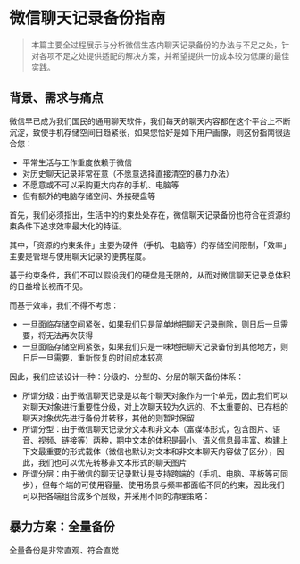 # 微信聊天记录备份指南

> 本篇主要全过程展示与分析微信生态内聊天记录备份的办法与不足之处，针对各项不足之处提供适配的解决方案，并希望提供一份成本较为低廉的最佳实践。

## 背景、需求与痛点

微信早已成为我们国民的通用聊天软件，我们每天的聊天内容都在这个平台上不断沉淀，致使手机存储空间日趋紧张，如果您恰好是如下用户画像，则这份指南很适合您：

- 平常生活与工作重度依赖于微信
- 对历史聊天记录非常在意（不愿意选择直接清空的暴力办法）
- 不愿意或不可以采购更大内存的手机、电脑等
- 但有额外的电脑存储空间、外接硬盘等

首先，我们必须指出，生活中的约束处处存在，微信聊天记录备份也符合在资源约束条件下追求效率最大化的特征。

其中，「资源的约束条件」主要为硬件（手机、电脑等）的存储空间限制，「效率」主要是管理与使用聊天记录的便携程度。

基于约束条件，我们不可以假设我们的硬盘是无限的，从而对微信聊天记录总体积的日益增长视而不见。

而基于效率，我们不得不考虑：

- 一旦面临存储空间紧张，如果我们只是简单地把聊天记录删除，则日后一旦需要，将无法再次获得
- 一旦面临存储空间紧张，如果我们只是一味地把聊天记录备份到其他地方，则日后一旦需要，重新恢复的时间成本较高

因此，我们应该设计一种：分级的、分型的、分层的聊天备份体系：

- 所谓分级：由于微信聊天记录是以每个聊天对象作为一个单元，因此我们可以对聊天对象进行重要性分级，对上次聊天较为久远的、不太重要的、已存档的聊天对象优先进行备份并转移，其他的则暂时保留
- 所谓分型：由于微信聊天记录分文本和非文本（富媒体形式，包含图片、语音、视频、链接等）两种，期中文本的体积是最小、语义信息最丰富、构建上下文最重要的形式载体（微信也默认对文本和非文本聊天内容做了区分），因此，我们也可以优先转移非文本形式的聊天图片
- 所谓分层：由于微信的聊天记录默认是支持跨端的（手机、电脑、平板等可同步），但每个端的可使用容量、使用场景与频率都面临不同的约束，因此我们可以把各端组合成多个层级，并采用不同的清理策略：


## 暴力方案：全量备份


全量备份是非常直观、符合直觉
